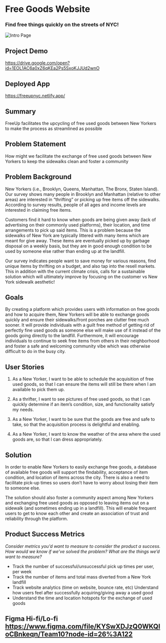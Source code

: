 # Free Goods Website
### Find free things quickly on the streets of NYC!
![Intro Page](https://media-exp1.licdn.com/dms/image/D4E2DAQGI_J333bcgUQ/profile-treasury-image-shrink_800_800/0/1663099866797?e=1666202400&v=beta&t=LEejSqbZjgkWg105pJMbnsgMViOnpqIAseoz-NZse2M)


## Project Demo
https://drive.google.com/open?id=1EOL1AC6a0xZ6qKEa2Ps5SxoKJJUd2wnO



## Deployed App  
https://freeupnyc.netlify.app/

## Summary
FreeUp facilitates the upcycling of free used goods between New Yorkers to make the process as streamlined as possible

## Problem Statement 
How might we facilitate the exchange of free used goods between New Yorkers to keep the sidewalks clean and foster a community

## Problem Background
New Yorkers (i.e., Brooklyn, Queens, Manhattan, The Bronx, Staten Island). Our survey shows many people in Brooklyn and Manhattan (relative to other areas) are interested in “thrifting” or picking up free items off the sidewalks. According to survey results, people of all ages and income levels are interested in claiming free items.

Customers find it hard to know when goods are being given away (lack of advertising on their commonly used platforms), their location, and time arrangements to pick up said items. This is a problem because the sidewalks of New York are typically littered with many items which are meant for give away. These items are eventually picked up by garbage disposal on a weekly basis, but they are in good enough condition to be used by someone else rather than ending up at the landfill. 

Our survey indicates people want to save money for various reasons, find unique items by thrifting on a budget, and also tap into the resell markets. This in addition with the current climate crisis, calls for a sustainable solution which will ultimately improve by focusing on the customer vs New York sidewalk aesthetic!

## Goals 
By creating a platform which provides users with information on free goods and how to acquire them, New Yorkers will be able to exchange goods quickly and ensure their sidewalks/front porches are clutter free much sooner. It will provide individuals with a guilt free method of getting rid of perfectly fine used goods as someone else will make use of it instead of the goods going directly to the landfill. Furthermore, it will encourage individuals to continue to seek free items from others in their neighborhood and foster a safe and welcoming community vibe which was otherwise difficult to do in the busy city.

## User Stories 
1. As a New Yorker, I want to be able to schedule the acquisition of free used goods, so that I can ensure the items will still be there when I am available to pick them up.

2. As a thrifter, I want to see pictures of free used goods, so that I can quickly determine if an item’s condition, size, and functionality satisfy my needs.

3. As a New Yorker, I want to be sure that the goods are free and safe to take, so that the acquisition process is delightful and enabling.

4. As a New Yorker, I want to know the weather of the area where the used goods are, so that I can dress appropriately.

## Solution 
In order to enable New Yorkers to easily exchange free goods, a database of available free goods will support the findability, acceptance of item condition, and location of items across the city. There is also a need to facilitate pick-up times so users don’t have to worry about losing their item to someone else.

The solution should also foster a community aspect among New Yorkers and exchanging free used goods as opposed to leaving items out on a sidewalk (and sometimes ending up in a landfill). This will enable frequent users to get to know each other and create an association of trust and reliability through the platform.


## Product Success Metrics
*Consider metrics you’d want to measure to consider the product a success. How would we know if we’ve solved the problem? What are the things we’d want to measure?*

- Track the number of successful/unsuccessful pick up times per user, per week
- Track the number of items and total mass diverted from a New York landfill
- Track website analytics (time on website, bounce rate, etc)
Understand how users feel after successfully acquiring/giving away a used good
- Understand the time and location hotspots for the exchange of used goods


## Figma Hi-fi/Lo-fi https://www.figma.com/file/KYSwXDJzQ0WKQIoCBnkeqn/Team10?node-id=26%3A122